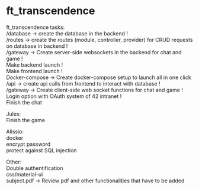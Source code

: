 # ft_transcendence

ft_transcendence tasks:<br>
/database -> create the database in the backend !<br>
/routes -> create the routes (module, controller, provider) for CRUD requests on database in backend !<br>
/gateway -> Create server-side websockets in the backend for chat and game !<br>
Make backend launch !<br>
Make frontend launch !<br>
Docker-compose -> Create docker-compose setup to launch all in one click<br>
/api -> create api calls from frontend to interact with database !<br>
/gateway -> Create client-side web socket functions for chat and game !<br>
Login option with OAuth system of 42 intranet !<br>
Finish the chat <br>

Jules:<br>
Finish the game

Alissio:<br>
docker<br>
encrypt password<br>
protect against SQL injection

Other:<br>
Double authentification<br>
css/material-ui<br>
subject.pdf -> Review pdf and other functionalities that have to be added<br>
